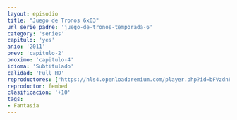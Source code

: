 ```yaml
---
layout: episodio
title: "Juego de Tronos 6x03"
url_serie_padre: 'juego-de-tronos-temporada-6'
category: 'series'
capitulo: 'yes'
anio: '2011'
prev: 'capitulo-2'
proximo: 'capitulo-4'
idioma: 'Subtitulado'
calidad: 'Full HD'
reproductores: ["https://hls4.openloadpremium.com/player.php?id=bFVzdnFtbTRVZFI2TjFYc0dKMkJ6dWcremY4RjNFK05KQ1E2MFM4MElsWlYzaFp1UndpbHlqenJDYllNRHRWczQ0c2xsbzFVQjBHMTBVVVllV0d0VVE9PQ&sub=https://sub.cuevana2.io/vtt-sub/sub7/Game.Of.Thrones.S06E03.vtt"]
reproductor: fembed
clasificacion: '+10'
tags:
- Fantasia
---
```













